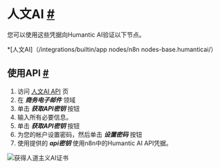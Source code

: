 


 人文AI
 [#](#人文ai "永久链接")
=================================================



 您可以使用这些凭据向Humantic AI验证以下节点。
 


*[人文AI]（/integrations/builtin/app nodes/n8n nodes-base.humanticai/）



 使用API
 [#](#使用api "永久链接")
---------------------------------------------


1. 访问
 [人文AI API](https://api.humantic.ai/) 
 页
2. 在
 ***商务电子邮件***
 领域
3. 单击
 ***获取API密钥***
 按钮
4. 输入所有必要信息。
5. 单击
 ***获取API密钥***
 按钮
6. 为您的帐户设置密码，然后单击
 ***设置密码***
 按钮
7. 使用提供的
 ***api密钥***
 使用n8n中的Humantic AI API凭据。



![获得人道主义AI证书](https://d33wubrfki0l68.cloudfront.net/6ae89b3d11abaca7dd4ef0c01d4bd7dd0b94756a/42758/_images/integrations/builtin/credentials/humanticai/using-api-key.gif)





